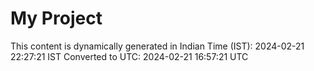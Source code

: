 # My Project

This content is dynamically generated in Indian Time (IST): 2024-02-21 22:27:21 IST
Converted to UTC: 2024-02-21 16:57:21 UTC
